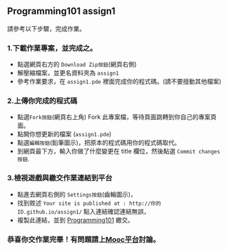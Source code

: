 ## Programming101 assign1 
請參考以下步驟，完成作業。

### 1.下載作業專案，並完成之。
- 點選網頁右方的 `Download Zip按鈕`(網頁右側)
- 解壓縮檔案，並更名資料夾為 `assign1`
- 參考作業要求，在 `assign1.pde` 裡面完成你的程式碼。(請不要擅動其他檔案)

### 2.上傳你完成的程式碼
- 點選`Fork按鈕`(網頁右上角) Fork 此專案檔，等待頁面跳轉到你自己的專案頁面。
- 點開你想更新的檔案 (`assign1.pde`)
- 點選`編輯按鈕`(鉛筆圖示)，把原本的程式碼用你的程式碼取代。
- 到網頁最下方，輸入你做了什麼變更在 title 欄位，然後點選 `Commit changes按鈕`.

### 3.檢視遊戲與繳交作業連結到平台
- 點進去網頁右側的 `Settings按鈕`(齒輪圖示)，
- 找到敘述 `Your site is published at : http://你的ID.github.io/assign1/` 點入連結確認連結無誤，
- 複製此連結，並到 [Programming101](http://programming101.cs.nccu.edu.tw/dashboard.html) 繳交。

### 恭喜你交作業完畢！有問題請上[Mooc平台](http://moocs.nccu.edu.tw/course/17/discuss/)討論。
